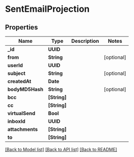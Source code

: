 # SentEmailProjection

## Properties
Name | Type | Description | Notes
------------ | ------------- | ------------- | -------------
**_id** | **UUID** |  | 
**from** | **String** |  | [optional] 
**userId** | **UUID** |  | 
**subject** | **String** |  | [optional] 
**createdAt** | **Date** |  | 
**bodyMD5Hash** | **String** |  | [optional] 
**bcc** | **[String]** |  | 
**cc** | **[String]** |  | 
**virtualSend** | **Bool** |  | 
**inboxId** | **UUID** |  | 
**attachments** | **[String]** |  | 
**to** | **[String]** |  | 

[[Back to Model list]](../README#documentation-for-models) [[Back to API list]](../README#documentation-for-api-endpoints) [[Back to README]](../README)


